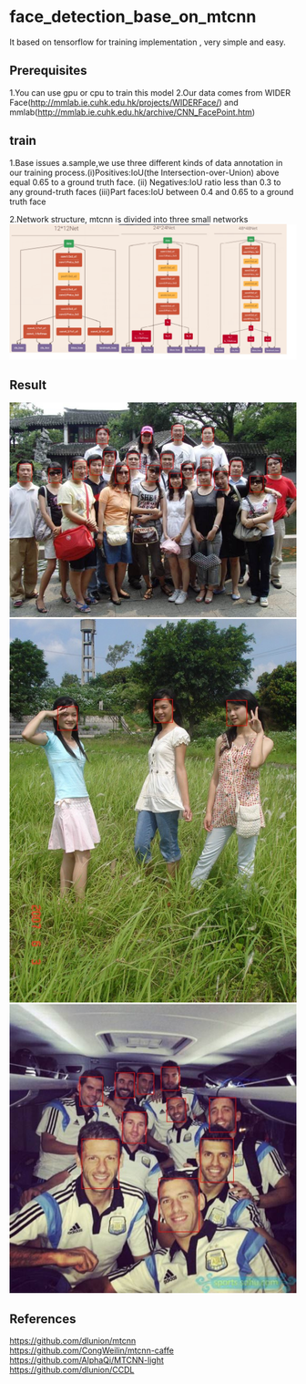 # face_detection_base_on_mtcnn

It based on tensorflow for training implementation , very simple and easy.
<br/>

## Prerequisites
1.You can use gpu or cpu to train this model
2.Our data comes from WIDER Face(http://mmlab.ie.cuhk.edu.hk/projects/WIDERFace/) and mmlab(http://mmlab.ie.cuhk.edu.hk/archive/CNN_FacePoint.htm)

## train
1.Base issues
a.sample,we use three different kinds of data annotation in our training
process.(i)Positives:IoU(the Intersection-over-Union) above equal 0.65 to a ground truth face. 
(ii) Negatives:IoU ratio less than 0.3 to any ground-truth faces
(iii)Part faces:IoU between 0.4 and 0.65 to a ground truth face<br/>

2.Network structure, mtcnn is divided into three small networks
![net.png](https://github.com/zhangcheng007/face_detection_base_on_mtcnn/blob/master/netgraph/net.png)
<br/>

## Result

![5.jpg](https://github.com/zhangcheng007/face_detection_base_on_mtcnn/blob/master/test/result/5.jpg)
![1.jpg](https://github.com/zhangcheng007/face_detection_base_on_mtcnn/blob/master/test/result/1.jpg)
![3.jpg](https://github.com/zhangcheng007/face_detection_base_on_mtcnn/blob/master/test/result/3.jpg)


## References
https://github.com/dlunion/mtcnn<br/>
https://github.com/CongWeilin/mtcnn-caffe<br/>
https://github.com/AlphaQi/MTCNN-light<br/>
https://github.com/dlunion/CCDL<br/>








